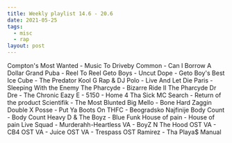 ```yaml
---
title: Weekly playlist 14.6 - 20.6
date: 2021-05-25
tags:
  - misc
  - rap
layout: post
---
```


Compton's Most Wanted - Music To Driveby
Common - Can I Borrow A Dollar
Grand Puba - Reel To Reel
Geto Boys - Uncut Dope - Geto Boy's Best
Ice Cube - The Predator
Kool G Rap & DJ Polo - Live And Let Die
Paris - Sleeping With the Enemy
The Pharcyde - Bizarre Ride II The Pharcyde
Dr Dre - The Chronic
Eazy E - 5150 - Home 4 Tha Sick
MC Search - Return of the product
Scientifik - The Most Blunted
Big Mello - Bone Hard Zaggin
Double X Posse - Put Ya Boots On
THFC - Beogradsko Najfinije
Body Count - Body Count
Heavy D & The Boyz - Blue Funk
House of pain - House of pain
Live Squad - Murderahh-Heartless
VA - BoyZ N The Hood OST
VA - CB4 OST
VA - Juice OST
VA - Trespass OST
Ramirez - Tha Playa$ Manual
